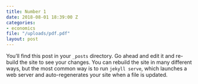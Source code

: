 ```yaml
---
title: Number 1
date: 2018-08-01 18:39:00 Z
categories:
- economics
file: "/uploads/pdf.pdf"
layout: post
---
```


You’ll find this post in your `_posts` directory. Go ahead and edit it and re-build the site to see your changes. You can rebuild the site in many different ways, but the most common way is to run `jekyll serve`, which launches a web server and auto-regenerates your site when a file is updated.

[jekyll-gh]:   https://github.com/jekyll/jekyll
[jekyll-talk]: https://talk.jekyllrb.com/
